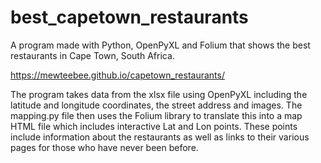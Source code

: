 # best_capetown_restaurants
A program made with Python, OpenPyXL and Folium that shows the best restaurants in Cape Town, South Africa. 

https://mewteebee.github.io/capetown_restaurants/

The program takes data from the xlsx file using OpenPyXL including the latitude and longitude coordinates, the street address and images. 
The mapping.py file then uses the Folium library to translate this into a map HTML file which includes interactive Lat and Lon points. 
These points include information about the restaurants as well as links to their various pages for those who have never been before. 
